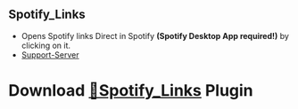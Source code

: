 ## Spotify_Links
 - Opens Spotify links Direct in Spotify **(Spotify Desktop App required!)** by clicking on it.
 - [Support-Server](https://discord.gg/gvA2ree)
# Download [**🔽Spotify_Links**](https://betterdiscord.net/ghdl?url=https://raw.githubusercontent.com/Strencher/BetterDiscordStuff/master/Spotify_Links/Spotify_Links.plugin.js) Plugin
